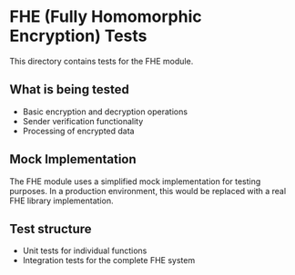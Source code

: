 # FHE (Fully Homomorphic Encryption) Tests

This directory contains tests for the FHE module.

## What is being tested

- Basic encryption and decryption operations
- Sender verification functionality
- Processing of encrypted data

## Mock Implementation

The FHE module uses a simplified mock implementation for testing purposes.
In a production environment, this would be replaced with a real FHE library implementation.

## Test structure

- Unit tests for individual functions
- Integration tests for the complete FHE system
